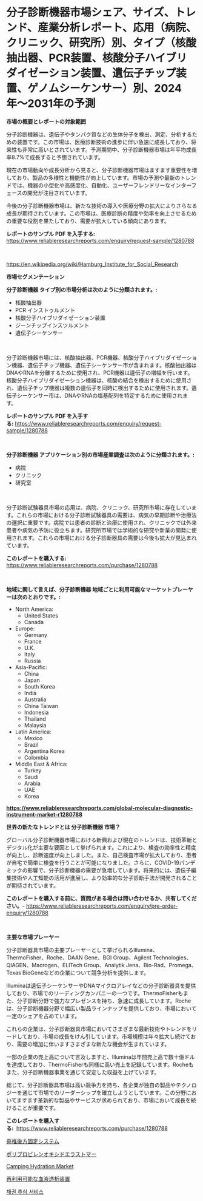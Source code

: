 <p><h1>分子診断機器市場シェア、サイズ、トレンド、産業分析レポート、応用（病院、クリニック、研究所）別、タイプ（核酸抽出器、PCR装置、核酸分子ハイブリダイゼーション装置、遺伝子チップ装置、ゲノムシーケンサー）別、2024年〜2031年の予測</h1></p><p><strong>市場の概要とレポートの対象範囲</strong></p>
<p><p>分子診断機器は、遺伝子やタンパク質などの生体分子を検出、測定、分析するための装置です。この市場は、医療診断技術の進歩に伴い急速に成長しており、将来性も非常に高いとされています。予測期間中、分子診断機器市場は年平均成長率8.7%で成長すると予想されています。</p><p>現在の市場動向や成長分析から見ると、分子診断機器市場はますます重要性を増しており、製品の多様性と機能性が向上しています。市場の予測や最新のトレンドでは、機器の小型化や高感度化、自動化、ユーザーフレンドリーなインターフェースの開発が注目されています。</p><p>今後の分子診断機器市場は、新たな技術の導入や医療分野の拡大によりさらなる成長が期待されています。この市場は、医療診断の精度や効率を向上させるための重要な役割を果たしており、需要が拡大している傾向にあります。</p></p>
<p><strong>レポートのサンプル PDF を入手する:</strong> <a href="https://www.reliableresearchreports.com/enquiry/request-sample/1280788">https://www.reliableresearchreports.com/enquiry/request-sample/1280788</a></p>
<p>&nbsp;</p>
<p><a href="https://en.wikipedia.org/wiki/Hamburg_Institute_for_Social_Research">https://en.wikipedia.org/wiki/Hamburg_Institute_for_Social_Research</a></p>
<p><strong>市場セグメンテーション</strong></p>
<p><strong>分子診断機器 タイプ別の市場分析は次のように分類されます。:</strong></p>
<p><ul><li>核酸抽出器</li><li>PCR インストゥルメント</li><li>核酸分子ハイブリダイゼーション装置</li><li>ジーンチップインスツルメント</li><li>遺伝子シーケンサー</li></ul></p>
<p>&nbsp;</p>
<p><p>分子診断機器市場には、核酸抽出器、PCR機器、核酸分子ハイブリダイゼーション機器、遺伝子チップ機器、遺伝子シーケンサー市が含まれます。核酸抽出器はDNAやRNAを分離するために使用され、PCR機器は遺伝子の増幅を行います。核酸分子ハイブリダイゼーション機器は、核酸の結合を検出するために使用され、遺伝子チップ機器は複数の遺伝子を同時に検出するために使用されます。遺伝子シーケンサー市は、DNAやRNAの塩基配列を特定するために使用されます。</p></p>
<p><strong>レポートのサンプル PDF を入手する:</strong>&nbsp;<a href="https://www.reliableresearchreports.com/enquiry/request-sample/1280788">https://www.reliableresearchreports.com/enquiry/request-sample/1280788</a></p>
<p>&nbsp;</p>
<p><strong> 分子診断機器 アプリケーション別の市場産業調査は次のように分類されます。:</strong></p>
<p><ul><li>病院</li><li>クリニック</li><li>研究室</li></ul></p>
<p>&nbsp;</p>
<p><p>分子診断試験器具市場の応用は、病院、クリニック、研究所市場に存在しています。これらの市場における分子診断試験器具の需要は、病気の早期診断や治療法の選択に重要です。病院では患者の診断と治療に使用され、クリニックでは外来患者や病気の予防に役立ちます。研究所市場では学術的な研究や新薬の開発に使用されます。これらの市場における分子診断器具の需要は今後も拡大が見込まれています。</p></p>
<p><strong>このレポートを購入する:</strong>&nbsp; <a href="https://www.reliableresearchreports.com/purchase/1280788">https://www.reliableresearchreports.com/purchase/1280788</a></p>
<p>&nbsp;</p>
<p><strong>地域に関して言えば、分子診断機器 地域ごとに利用可能なマーケットプレーヤーは次のとおりです。:</strong></p>
<p><ul>
    <li>
        North America:
        <ul>
            <li>United States</li>
            <li>Canada</li>
        </ul>
    </li>
    <li>
        Europe:
        <ul>
            <li>Germany</li>
            <li>France</li>
            <li>U.K.</li>
            <li>Italy</li>
            <li>Russia</li>
        </ul>
    </li>
    <li>
        Asia-Pacific:
        <ul>
            <li>China</li>
            <li>Japan</li>
            <li>South Korea</li>
            <li>India</li>
            <li>Australia</li>
            <li>China Taiwan</li>
            <li>Indonesia</li>
            <li>Thailand</li>
            <li>Malaysia</li>
        </ul>
    </li>
    <li>
        Latin America:
        <ul>
            <li>Mexico</li>
            <li>Brazil</li>
            <li>Argentina Korea</li>
            <li>Colombia</li>
        </ul>
    </li>
    <li>
        Middle East & Africa:
        <ul>
            <li>Turkey</li>
            <li>Saudi</li>
            <li>Arabia</li>
            <li>UAE</li>
            <li>Korea</li>
        </ul>
    </li>
    </ul></p>
<p><strong><a href="https://www.reliableresearchreports.com/global-molecular-diagnostic-instrument-market-r1280788">https://www.reliableresearchreports.com/global-molecular-diagnostic-instrument-market-r1280788</a></strong>&nbsp;</p>
<p><strong>世界の新たなトレンドとは 分子診断機器 市場？</strong></p>
<p><p>グローバル分子診断機器市場における新興および現在のトレンドは、技術革新とデジタル化が主要な要因として挙げられます。これにより、検査の効率性と精度が向上し、診断速度が向上しました。また、自己検査市場が拡大しており、患者が自宅で簡単に検査を行うことが可能になりました。さらに、COVID-19パンデミックの影響で、分子診断機器の需要が急増しています。将来的には、遺伝子編集技術や人工知能の活用が進展し、より効率的な分子診断手法が開発されることが期待されています。</p></p>
<p><strong>このレポートを購入する前に、質問がある場合は問い合わせるか、共有してください。</strong>- <a href="https://www.reliableresearchreports.com/enquiry/pre-order-enquiry/1280788">https://www.reliableresearchreports.com/enquiry/pre-order-enquiry/1280788</a></p>
<p>&nbsp;</p>
<p><strong>主要な市場プレーヤー</strong></p>
<p><p>分子診断器具市場の主要プレーヤーとして挙げられるIllumina、ThermoFisher、Roche、DAAN Gene、BGI Group、Agilent Technologies、QIAGEN、Macrogen、ELITech Group、Analytik Jena、Bio-Rad、Promega、Texas BioGeneなどの企業について競争分析を提供します。</p><p>Illuminaは遺伝子シーケンサーやDNAマイクロアレイなどの分子診断器具を提供しており、市場でのリーディングカンパニーの一つです。ThermoFisherもまた、分子診断分野で強力なプレゼンスを持ち、急速に成長しています。Rocheは、分子診断機器分野で幅広い製品ラインナップを提供しており、市場において一定のシェアを占めています。</p><p>これらの企業は、分子診断器具市場においてさまざまな最新技術やトレンドをリードしており、市場の成長をけん引しています。市場規模は年々拡大し続けており、需要の増加に伴いますさまざまな新たな機会が生まれています。</p><p>一部の企業の売上高について言及しますと、Illuminaは年間売上高で数十億ドルを達成しており、ThermoFisherも同様に高い売上を記録しています。Rocheもまた、分子診断機器事業を通じて安定した収益を上げています。</p><p>総じて、分子診断器具市場は高い競争力を持ち、各企業が独自の製品やテクノロジーを通じて市場でのリーダーシップを確立しようとしています。この分野においてますます革新的な製品やサービスが求められており、市場において成長を続けることが重要です。</p></p>
<p><strong>このレポートを購入する:</strong>&nbsp;&nbsp;<a href="https://www.reliableresearchreports.com/purchase/1280788">https://www.reliableresearchreports.com/purchase/1280788</a></p>
<p><p><a href="https://github.com/RudyBoyer2017/Market-Research-Report-List-1/blob/main/1831732146118.md">脊椎後方固定システム</a></p><p><a href="https://medium.com/@rodhoppe07/%E3%83%9D%E3%83%AA%E3%83%97%E3%83%AD%E3%83%94%E3%83%AC%E3%83%B3%E3%82%AA%E3%82%AD%E3%82%B7%E3%83%89%E3%82%A8%E3%83%A9%E3%82%B9%E3%83%88%E3%83%9E%E3%83%BC%E5%B8%82%E5%A0%B4%E8%A6%8F%E6%A8%A1%E3%81%A8%E3%82%B7%E3%82%A7%E3%82%A2%E5%88%86%E6%9E%90-%E6%88%90%E9%95%B7%E3%83%88%E3%83%AC%E3%83%B3%E3%83%89%E3%81%A82024%E5%B9%B4%E3%81%8B%E3%82%892031%E5%B9%B4%E3%81%AE%E4%BA%88%E6%B8%AC-6a73cf60b155">ポリプロピレンオキシドエラストマー</a></p><p><a href="https://github.com/indrystar/Market-Research-Report-List-3/blob/main/camping-hydration-market.md">Camping Hydration Market</a></p><p><a href="https://github.com/MosesSpinka1914/Market-Research-Report-List-2/blob/main/4316141146117.md">再利用可能な血液透析装置</a></p><p><a href="https://medium.com/@constantinvon/2024%EB%85%84%EB%B6%80%ED%84%B0-2031%EB%85%84%EA%B9%8C%EC%A7%80-%EA%B8%B0%EA%B0%84-%EB%8F%99%EC%95%88-%EB%B6%80%EC%B1%84-%EC%A7%95%EC%88%98-%EC%84%9C%EB%B9%84%EC%8A%A4-%EC%8B%9C%EC%9E%A5-%EC%97%AD%ED%95%99%EA%B3%BC-%EC%84%B1%EC%9E%A5-%EC%9A%94%EC%9D%B8%EC%9D%84-%EB%B6%84%EC%84%9D%ED%95%98%EA%B3%A0-%EC%98%88%EC%B8%A1%ED%95%A9%EB%8B%88%EB%8B%A4-3092333a6e76">채권 추심 서비스</a></p></p>
